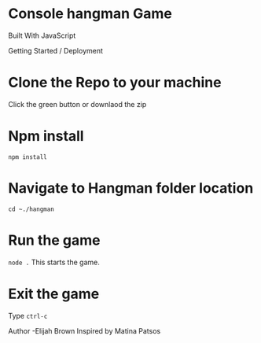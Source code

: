 # Console hangman Game 
Built With JavaScript

Getting Started / Deployment
# Clone the Repo to your machine
Click the green button or downlaod the zip
# Npm install
 ``` npm install ```
# Navigate to Hangman folder location
``` cd ~./hangman ```
# Run the game 
```node .``` 
This starts the game. 
# Exit the game 
Type ```ctrl-c ``` 

Author -Elijah Brown
Inspired by Matina Patsos
